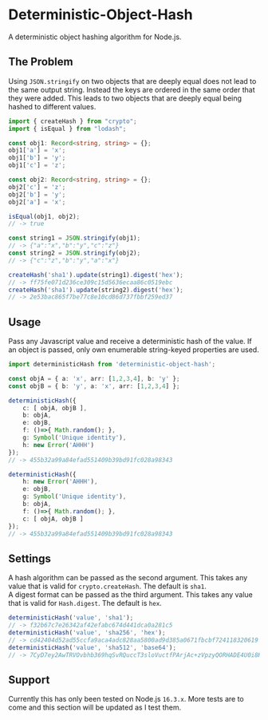 # Deterministic-Object-Hash
A deterministic object hashing algorithm for Node.js.

## The Problem
Using `JSON.stringify` on two objects that are deeply equal does not lead to the same output string. Instead the keys are ordered in the same order that they were added. This leads to two objects that are deeply equal being hashed to different values.

```typescript
import { createHash } from "crypto";
import { isEqual } from "lodash";

const obj1: Record<string, string> = {};
obj1['a'] = 'x';
obj1['b'] = 'y';
obj1['c'] = 'z';

const obj2: Record<string, string> = {};
obj2['c'] = 'z';
obj2['b'] = 'y';
obj2['a'] = 'x';

isEqual(obj1, obj2);
// -> true

const string1 = JSON.stringify(obj1);
// -> {"a":"x","b":"y","c":"z"}
const string2 = JSON.stringify(obj2);
// -> {"c":"z","b":"y","a":"x"}

createHash('sha1').update(string1).digest('hex');
// -> ff75fe071d236ce309c15d5636ecaa86c0519ebc
createHash('sha1').update(string2).digest('hex');
// -> 2e53bac865f7be77c8e10cd86d737fbbf259ed37
```


## Usage
Pass any Javascript value and receive a deterministic hash of the value. If an object is passed, only own enumerable string-keyed properties are used.

```typescript
import deterministicHash from 'deterministic-object-hash';

const objA = { a: 'x', arr: [1,2,3,4], b: 'y' };
const objB = { b: 'y', a: 'x', arr: [1,2,3,4] };

deterministicHash({
	c: [ objA, objB ],
	b: objA,
	e: objB,
	f: ()=>{ Math.random(); },
	g: Symbol('Unique identity'),
	h: new Error('AHHH')
});
// -> 455b32a99a84efad551409b39bd91fc028a98343

deterministicHash({
	h: new Error('AHHH'),
	e: objB,
	g: Symbol('Unique identity'),
	b: objA,
	f: ()=>{ Math.random(); },
	c: [ objA, objB ]
});
// -> 455b32a99a84efad551409b39bd91fc028a98343
```

## Settings

A hash algorithm can be passed as the second argument. This takes any value that is valid for `crypto.createHash`. The default is `sha1`. \
A digest format can be passed as the third argument. This takes any value that is valid for `Hash.digest`. The default is `hex`.


```typescript
deterministicHash('value', 'sha1');
// -> f32b67c7e26342af42efabc674d441dca0a281c5
deterministicHash('value', 'sha256', 'hex');
// -> cd42404d52ad55ccfa9aca4adc828aa5800ad9d385a0671fbcbf724118320619
deterministicHash('value', 'sha512', 'base64');
// -> 7CyD7ey2AwTRVOvbhb369hqSvRQuccT3sloVuctfPArjAc+zVpzyQORHADE4U0i8KW2NmdCeBrJvCVkal1Jylg==
```

## Support
Currently this has only been tested on Node.js `16.3.x`. More tests are to come and this section will be updated as I test them.